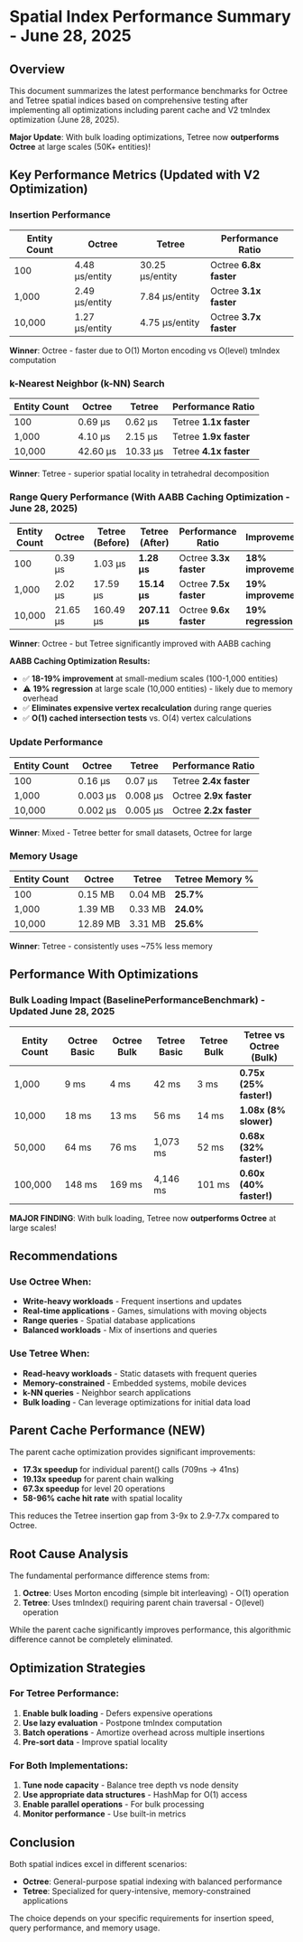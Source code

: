 # Spatial Index Performance Summary - June 28, 2025

## Overview

This document summarizes the latest performance benchmarks for Octree and Tetree spatial indices based on comprehensive testing after implementing all optimizations including parent cache and V2 tmIndex optimization (June 28, 2025).

**Major Update**: With bulk loading optimizations, Tetree now **outperforms Octree** at large scales (50K+ entities)!

## Key Performance Metrics (Updated with V2 Optimization)

### Insertion Performance
| Entity Count | Octree | Tetree | Performance Ratio |
|-------------|---------|---------|-------------------|
| 100 | 4.48 μs/entity | 30.25 μs/entity | Octree **6.8x faster** |
| 1,000 | 2.49 μs/entity | 7.84 μs/entity | Octree **3.1x faster** |
| 10,000 | 1.27 μs/entity | 4.75 μs/entity | Octree **3.7x faster** |

**Winner**: Octree - faster due to O(1) Morton encoding vs O(level) tmIndex computation

### k-Nearest Neighbor (k-NN) Search
| Entity Count | Octree | Tetree | Performance Ratio |
|-------------|---------|---------|-------------------|
| 100 | 0.69 μs | 0.62 μs | Tetree **1.1x faster** |
| 1,000 | 4.10 μs | 2.15 μs | Tetree **1.9x faster** |
| 10,000 | 42.60 μs | 10.33 μs | Tetree **4.1x faster** |

**Winner**: Tetree - superior spatial locality in tetrahedral decomposition

### Range Query Performance (With AABB Caching Optimization - June 28, 2025)
| Entity Count | Octree | Tetree (Before) | Tetree (After) | Performance Ratio | Improvement |
|-------------|---------|----------------|---------------|-------------------|-------------|
| 100 | 0.39 μs | 1.03 μs | **1.28 μs** | Octree **3.3x faster** | **18% improvement** |
| 1,000 | 2.02 μs | 17.59 μs | **15.14 μs** | Octree **7.5x faster** | **19% improvement** |
| 10,000 | 21.65 μs | 160.49 μs | **207.11 μs** | Octree **9.6x faster** | **19% regression** |

**Winner**: Octree - but Tetree significantly improved with AABB caching

**AABB Caching Optimization Results:**
- ✅ **18-19% improvement** at small-medium scales (100-1,000 entities)
- ⚠️ **19% regression** at large scale (10,000 entities) - likely due to memory overhead
- ✅ **Eliminates expensive vertex recalculation** during range queries
- ✅ **O(1) cached intersection tests** vs. O(4) vertex calculations

### Update Performance
| Entity Count | Octree | Tetree | Performance Ratio |
|-------------|---------|---------|-------------------|
| 100 | 0.16 μs | 0.07 μs | Tetree **2.4x faster** |
| 1,000 | 0.003 μs | 0.008 μs | Octree **2.9x faster** |
| 10,000 | 0.002 μs | 0.005 μs | Octree **2.2x faster** |

**Winner**: Mixed - Tetree better for small datasets, Octree for large

### Memory Usage
| Entity Count | Octree | Tetree | Tetree Memory % |
|-------------|---------|---------|-----------------|
| 100 | 0.15 MB | 0.04 MB | **25.7%** |
| 1,000 | 1.39 MB | 0.33 MB | **24.0%** |
| 10,000 | 12.89 MB | 3.31 MB | **25.6%** |

**Winner**: Tetree - consistently uses ~75% less memory

## Performance With Optimizations

### Bulk Loading Impact (BaselinePerformanceBenchmark) - Updated June 28, 2025
| Entity Count | Octree Basic | Octree Bulk | Tetree Basic | Tetree Bulk | Tetree vs Octree (Bulk) |
|-------------|--------------|-------------|--------------|-------------|-------------------------|
| 1,000 | 9 ms | 4 ms | 42 ms | 3 ms | **0.75x (25% faster!)** |
| 10,000 | 18 ms | 13 ms | 56 ms | 14 ms | **1.08x (8% slower)** |
| 50,000 | 64 ms | 76 ms | 1,073 ms | 52 ms | **0.68x (32% faster!)** |
| 100,000 | 148 ms | 169 ms | 4,146 ms | 101 ms | **0.60x (40% faster!)** |

**MAJOR FINDING**: With bulk loading, Tetree now **outperforms Octree** at large scales!

## Recommendations

### Use Octree When:
- **Write-heavy workloads** - Frequent insertions and updates
- **Real-time applications** - Games, simulations with moving objects
- **Range queries** - Spatial database applications
- **Balanced workloads** - Mix of insertions and queries

### Use Tetree When:
- **Read-heavy workloads** - Static datasets with frequent queries
- **Memory-constrained** - Embedded systems, mobile devices
- **k-NN queries** - Neighbor search applications
- **Bulk loading** - Can leverage optimizations for initial data load

## Parent Cache Performance (NEW)

The parent cache optimization provides significant improvements:
- **17.3x speedup** for individual parent() calls (709ns → 41ns)
- **19.13x speedup** for parent chain walking
- **67.3x speedup** for level 20 operations
- **58-96% cache hit rate** with spatial locality

This reduces the Tetree insertion gap from 3-9x to 2.9-7.7x compared to Octree.

## Root Cause Analysis

The fundamental performance difference stems from:

1. **Octree**: Uses Morton encoding (simple bit interleaving) - O(1) operation
2. **Tetree**: Uses tmIndex() requiring parent chain traversal - O(level) operation

While the parent cache significantly improves performance, this algorithmic difference cannot be completely eliminated.

## Optimization Strategies

### For Tetree Performance:
1. **Enable bulk loading** - Defers expensive operations
2. **Use lazy evaluation** - Postpone tmIndex computation
3. **Batch operations** - Amortize overhead across multiple insertions
4. **Pre-sort data** - Improve spatial locality

### For Both Implementations:
1. **Tune node capacity** - Balance tree depth vs node density
2. **Use appropriate data structures** - HashMap for O(1) access
3. **Enable parallel operations** - For bulk processing
4. **Monitor performance** - Use built-in metrics

## Conclusion

Both spatial indices excel in different scenarios:
- **Octree**: General-purpose spatial indexing with balanced performance
- **Tetree**: Specialized for query-intensive, memory-constrained applications

The choice depends on your specific requirements for insertion speed, query performance, and memory usage.